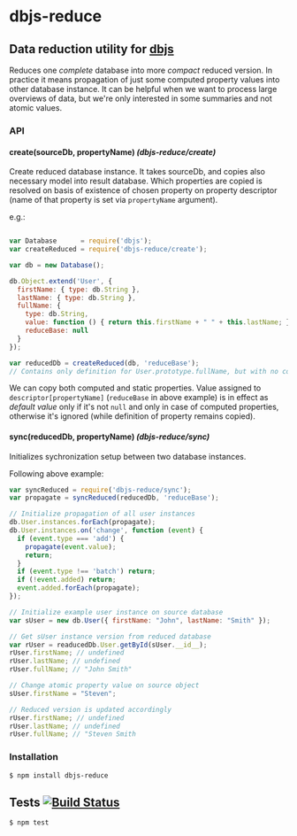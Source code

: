 # dbjs-reduce
## Data reduction utility for [dbjs](https://github.com/medikoo/dbjs)

Reduces one _complete_ database into more _compact_ reduced version. In practice it means propagation of just some computed property values into other database instance. It can be helpful when we want to process large overviews of data, but we're only interested in some summaries and not atomic values.

### API

#### create(sourceDb, propertyName) _(dbjs-reduce/create)_

Create reduced database instance.
It takes sourceDb, and copies also necessary model into result database. Which properties are copied is resolved on basis of existence of chosen property on property descriptor (name of that property is set via `propertyName` argument).

e.g.:

```javascript

var Database      = require('dbjs');
var createReduced = require('dbjs-reduce/create');

var db = new Database();

db.Object.extend('User', {
  firstName: { type: db.String },
  lastName: { type: db.String },
  fullName: {
    type: db.String,
    value: function () { return this.firstName + " " + this.lastName; },
    reduceBase: null
  }
});

var reducedDb = createReduced(db, 'reduceBase');
// Contains only definition for User.prototype.fullName, but with no computed getter defined
```

We can copy both computed and static properties. Value assigned to `descriptor[propertyName]` (`reduceBase` in above example) is in effect as _default value_ only if it's not `null` and only in case of computed properties, otherwise it's ignored (while definition of property remains copied).

#### sync(reducedDb, propertyName) _(dbjs-reduce/sync)_

Initializes sychronization setup between two database instances.

Following above example:

```javascript
var syncReduced = require('dbjs-reduce/sync');
var propagate = syncReduced(reducedDb, 'reduceBase');

// Initialize propagation of all user instances
db.User.instances.forEach(propagate);
db.User.instances.on('change', function (event) {
  if (event.type === 'add') {
    propagate(event.value);
    return;
  }
  if (event.type !== 'batch') return;
  if (!event.added) return;
  event.added.forEach(propagate);
});

// Initialize example user instance on source database
var sUser = new db.User({ firstName: "John", lastName: "Smith" });

// Get sUser instance version from reduced database
var rUser = readucedDb.User.getById(sUser.__id__);
rUser.firstName; // undefined
rUser.lastName; // undefined
rUser.fullName; // "John Smith"

// Change atomic property value on source object
sUser.firstName = "Steven";

// Reduced version is updated accordingly
rUser.firstName; // undefined
rUser.lastName; // undefined
rUser.fullName; // "Steven Smith
```

### Installation

	$ npm install dbjs-reduce

## Tests [![Build Status](https://travis-ci.org/medikoo/dbjs-reduce.svg)](https://travis-ci.org/medikoo/dbjs-reduce)

	$ npm test

